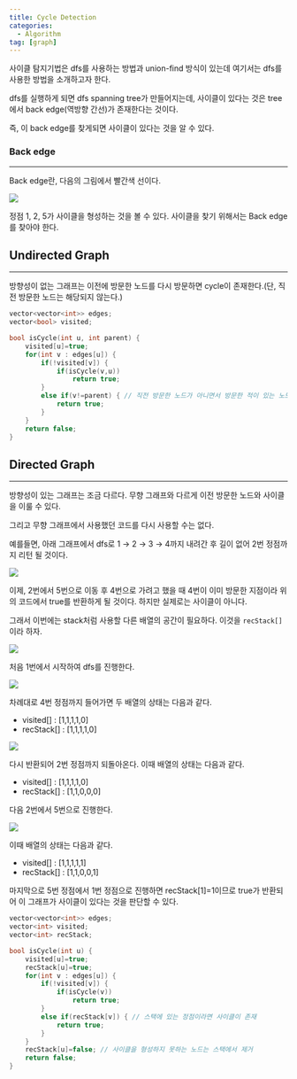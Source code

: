 ```yaml
---
title: Cycle Detection
categories:
  - Algorithm
tag: [graph]
---
```

사이클 탐지기법은 dfs를 사용하는 방법과 union-find 방식이 있는데 여기서는 dfs를 사용한 방법을 소개하고자 한다.

dfs를 실행하게 되면 dfs spanning tree가 만들어지는데, 사이클이 있다는 것은 tree에서 back edge(역방향 간선)가 존재한다는 것이다.

즉, 이 back edge를 찾게되면 사이클이 있다는 것을 알 수 있다.

### Back edge

---

Back edge란, 다음의 그림에서 빨간색 선이다.

![](https://drive.google.com/uc?export=view&id=1CVQ7T6HLMMPYy9e6dMvojEF_aiB5QGca)

정점 1, 2, 5가 사이클을 형성하는 것을 볼 수 있다. 사이클을 찾기 위해서는 Back edge를 찾아야 한다.

## Undirected Graph

---

방향성이 없는 그래프는 이전에 방문한 노드를 다시 방문하면 cycle이 존재한다.(단, 직전 방문한 노드는 해당되지 않는다.)

```cpp
vector<vector<int>> edges;
vector<bool> visited;

bool isCycle(int u, int parent) {
    visited[u]=true;
    for(int v : edges[u]) {
        if(!visited[v]) {
            if(isCycle(v,u))
                return true;
        }
        else if(v!=parent) { // 직전 방문한 노드가 아니면서 방문한 적이 있는 노드라면
            return true;
        }
    }
    return false;
}
```

## Directed Graph

---

방향성이 있는 그래프는 조금 다르다. 무향 그래프와 다르게 이전 방문한 노드와 사이클을 이룰 수 있다.

그리고 무향 그래프에서 사용했던 코드를 다시 사용할 수는 없다. 

예를들면, 아래 그래프에서 dfs로 1 → 2 → 3 → 4까지 내려간 후 길이 없어 2번 정점까지 리턴 될 것이다.

![](https://drive.google.com/uc?export=view&id=1f_T-Jk36ZmbibyOv9ugiW6IKnqpmHXgu)

이제, 2번에서 5번으로 이동 후 4번으로 가려고 했을 때 4번이 이미 방문한 지점이라 위의 코드에서 true를 반환하게 될 것이다. 하지만 실제로는 사이클이 아니다.

그래서 이번에는 stack처럼 사용할 다른 배열의 공간이 필요하다. 이것을 `recStack[]`이라 하자.

![](https://drive.google.com/uc?export=view&id=1Fx6rRNCjZMXGubDT-LZhS2T27y3yW3wi)

처음 1번에서 시작하여 dfs를 진행한다.

![](https://drive.google.com/uc?export=view&id=1r_alnZpEfMHMWlMK8yQsISnDJr4Z2EXn)

차례대로 4번 정점까지 들어가면 두 배열의 상태는 다음과 같다.

- visited[] : [1,1,1,1,0]
- recStack[] : [1,1,1,1,0]

![](https://drive.google.com/uc?export=view&id=1-4pqEpBFCIeuCCp_XVvvyCzQdeOnO-QK)

다시 반환되어 2번 정점까지 되돌아온다. 이때 배열의 상태는 다음과 같다.

- visited[] : [1,1,1,1,0]
- recStack[] : [1,1,0,0,0]

다음 2번에서 5번으로 진행한다.

![](https://drive.google.com/uc?export=view&id=1lvNfnHRWhqanV1vo4IybgEP_nWnozieb)

이때 배열의 상태는 다음과 같다.

- visited[] : [1,1,1,1,1]
- recStack[] : [1,1,0,0,1]

마지막으로 5번 정점에서 1번 정점으로 진행하면 recStack[1]=1이므로 true가 반환되어 이 그래프가 사이클이 있다는 것을 판단할 수 있다.

```cpp
vector<vector<int>> edges;
vector<int> visited;
vector<int> recStack;

bool isCycle(int u) {
    visited[u]=true;
    recStack[u]=true;
    for(int v : edges[u]) {
        if(!visited[v]) {
            if(isCycle(v))
                return true;
        }
        else if(recStack[v]) { // 스택에 있는 정점이라면 사이클이 존재
            return true;
        }
    }
    recStack[u]=false; // 사이클을 형성하지 못하는 노드는 스택에서 제거
    return false;
}
```